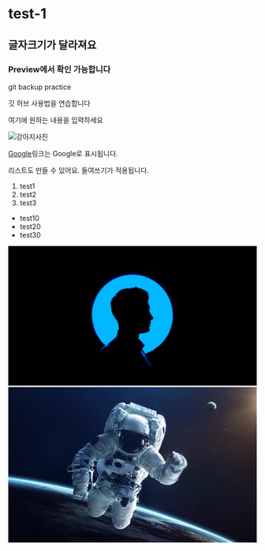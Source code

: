 # test-1
## 글자크기가 달라져요
### Preview에서 확인 가능합니다

git backup practice

깃 허브 사용법을 연습합니다

여기에 원하는 내용을 입력하세요

![강아지사진](https://i.esdrop.com/d/ZklKfna5T3.jpg)

[Google](http://www.google.co.kr)링크는 Google로 표시됩니다.

리스트도 만들 수 있어요. 들여쓰기가 적용됩니다.
1. test1
2. test2
3. test3

- test10
- test20
- test30

![image1](./sample1.jpeg)
![iamge2](./sample3.jpg)
